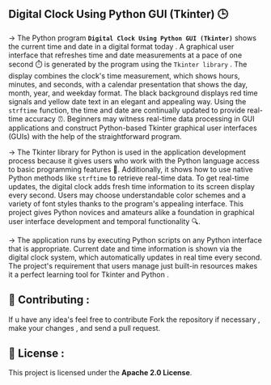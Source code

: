## Digital Clock Using Python GUI (Tkinter) 🕒

→ The Python program **`Digital Clock Using Python GUI (Tkinter)`** shows the current time and date in a digital format today . A graphical user interface that refreshes time and date measurements at a pace of one second ⏱️ is generated by the program using the `Tkinter library` .  The display combines the clock's time measurement, which shows hours, minutes, and seconds, with a calendar presentation that shows the day, month, year, and weekday format. The black background displays red time signals and yellow date text in an elegant and appealing way. Using the `strftime` function, the time and date are continually updated to provide real-time accuracy ⏰. Beginners may witness real-time data processing in GUI applications and construct Python-based Tkinter graphical user interfaces (GUIs) with the help of the straightforward program.

→ The Tkinter library for Python is used in the application development process because it gives users who work with the Python language access to basic programming features 🐍. Additionally, it shows how to use native Python methods like `strftime` to retrieve real-time data. To get real-time updates, the digital clock adds fresh time information to its screen display every second. Users may choose understandable color schemes and a variety of font styles thanks to the program's appealing interface. This project gives Python novices and amateurs alike a foundation in graphical user interface development and temporal functionality 🔍.

→ The application runs by executing Python scripts on any Python interface that is appropriate. Current date and time information is shown via the digital clock system, which automatically updates in real time every second. The project's requirement that users manage just built-in resources makes it a perfect learning tool for Tkinter and Python .

## 🤝 Contributing :

If u have any idea's feel free to contribute
Fork the repository if necessary , make your changes , and send a pull request.



## 📜 License :

This project is licensed under the **Apache 2.0 License**.
